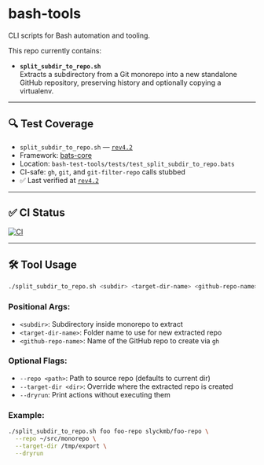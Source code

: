 # bash-tools

CLI scripts for Bash automation and tooling.

This repo currently contains:

- **`split_subdir_to_repo.sh`**  
  Extracts a subdirectory from a Git monorepo into a new standalone GitHub repository, preserving history and optionally copying a virtualenv.

---

## 🔍 Test Coverage

- `split_subdir_to_repo.sh` — [`rev4.2`](https://github.com/slyckmb/bash-tools/releases/tag/rev4.2)
- Framework: [bats-core](https://github.com/bats-core/bats-core)
- Location: `bash-test-tools/tests/test_split_subdir_to_repo.bats`
- CI-safe: `gh`, `git`, and `git-filter-repo` calls stubbed  
- ✅ Last verified at [`rev4.2`](https://github.com/slyckmb/bash-tools/releases/tag/rev4.2)

---

## ✅ CI Status

[![CI](https://github.com/slyckmb/bash-tools/actions/workflows/test.yml/badge.svg)](https://github.com/slyckmb/bash-tools/actions/workflows/test.yml)

---

## 🛠️ Tool Usage

```bash
./split_subdir_to_repo.sh <subdir> <target-dir-name> <github-repo-name> [--repo <path>] [--target-dir <dir>] [--dryrun]
```

### Positional Args:
- `<subdir>`: Subdirectory inside monorepo to extract
- `<target-dir-name>`: Folder name to use for new extracted repo
- `<github-repo-name>`: Name of the GitHub repo to create via `gh`

### Optional Flags:
- `--repo <path>`: Path to source repo (defaults to current dir)
- `--target-dir <dir>`: Override where the extracted repo is created
- `--dryrun`: Print actions without executing them

### Example:
```bash
./split_subdir_to_repo.sh foo foo-repo slyckmb/foo-repo \
  --repo ~/src/monorepo \
  --target-dir /tmp/export \
  --dryrun
```
